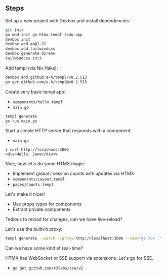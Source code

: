 

## Steps

Set up a new project with Devbox and install dependencies:

```bash
git init
go mod init go-htmx-templ-todo-app
devbox init
devbox add go@1.21
devbox add tailwindcss
devbox generate direnv
tailwindcss init
```

Add templ (via Nix flake):

```bash
devbox add github:a-h/templ/v0.2.513
go get github.com/a-h/templ@v0.2.513
```

Create very basic templ app:

* `components/hello.templ`
* `main.go`

```bash
templ generate
go run main.go
```

Start a simple HTTP server that responds with a component:

* `main.go`

```
❯ curl http://localhost:3000
<div>Hello, Jane</div>%
```

Nice, now let's do some HTMX magic:

* Implement global / session counts with updates via HTMX
* `components/Layout.templ`
* `pages/Counts.templ`

Let's make it nicer!

* Use props types for components
* Extract private components


Tedious to reload for changes, can we have live-reload?

Let's use the built-in proxy:

```sh
templ generate --watch --proxy http://localhost:3000 --cmd="go run ."
```

Can we have some kind of real-time?

HTMX has WebSocket or SSE support via extensions. Let's go for SSE.

* `go get github.com/r3labs/sse/v2`
